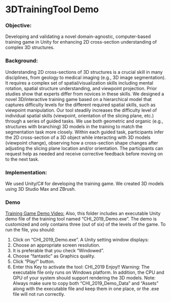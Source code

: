 # 3DTrainingTool Demo
### Objective: 
Developing and validating a novel domain-agnostic, computer-based training game in Unity for enhancing 2D cross-section understanding of complex 3D structures. 

### Background: 
Understanding 2D cross-sections of 3D structures is a crucial skill in many disciplines, from geology to medical imaging (e.g., 3D image segmentation). It requires a complex set of spatial/visualization skills including mental rotation, spatial structure understanding, and viewpoint projection. Prior studies show that experts differ from novices in these skills. We designed a novel 3D/interactive training game based on a hierarchical model that captures difficulty levels for the different required spatial skills, such as viewpoint manipulation. Our tool steadily increases the difficulty level of individual spatial skills (viewpoint, orientation of the slicing plane, etc.) through a series of guided tasks. We use both geometric and organic (e.g., structures with branching) 3D models in the training to match the segmentation task more closely. Within each guided task, participants infer the 2D cross-section of a 3D object while interacting with 3D models (viewpoint change), observing how a cross-section shape changes after adjusting the slicing plane location and/or orientation. The participants can request help as needed and receive corrective feedback before moving on to the next task.

### Implementation:
We used Unity/C# for developing the training game. We created 3D models using 3D Studio Max and ZBrush.

### Demo
[Training Game Demo Video:](https://youtu.be/ZDS2W_V0pyA)
Also, this folder includes an executable Unity demo file of the training tool named “CHI_2019_Demo.exe”. The demo is customized and only contains three (out of six) of the levels of the game. To run the file, you should:
1.	Click on “CHI_2019_Demo.exe”. A Unity setting window displays:
2.	Choose an appropriate screen resolution.
3.	It is preferable that you check “Windowed”.
4.	Choose “fantastic” as Graphics quality.
5.	Click “Play!” button.
6.	Enter this Key to activate the tool: CHI_2019
Enjoy!!
Warning: The executable file only runs on Windows platform.  In addition, the CPU and GPU of your system should support rendering the 3D models. 
Note: Always make sure to copy both “CHI_2019_Demo_Data” and “Assets” along with the executable file and keep them in one place, or the .exe file will not run correctly.

